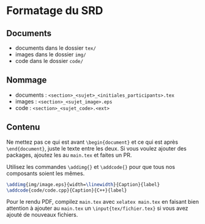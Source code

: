 # Formatage du SRD

## Documents

- documents dans le dossier `tex/`
- images dans le dossier `img/`
- code dans le dossier `code/`

## Nommage

- documents : `<section>_<sujet>_<initiales_participants>.tex`
- images : `<section>_<sujet_image>.eps`
- code : `<section>_<sujet_code>.<ext>`

## Contenu

Ne mettez pas ce qui est avant `\begin{document}` et ce qui est après `\end{document}`,
juste le texte entre les deux.
Si vous voulez ajouter des packages,
ajoutez les au `main.tex` et faites un
PR.

Utilisez les commandes `\addimg{}` et `\addcode{}` pour que
tous nos composants soient les mêmes.

```latex
\addimg{img/image.eps}{width=\linewidth}{Caption}{label}
\addcode{code/code.cpp}{Caption}{C++}{label}
```

Pour le rendu PDF, compilez `main.tex` avec `xelatex main.tex` en faisant bien
attention à ajouter au `main.tex` un `\input{tex/fichier.tex}` si vous avez
ajouté de nouveaux fichiers.

